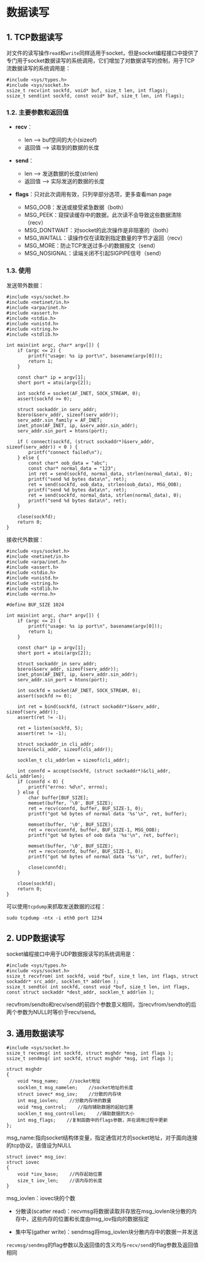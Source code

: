 # 数据读写

## 1. TCP数据读写

对文件的读写操作`read`和`write`同样适用于socket，但是socket编程接口中提供了专门用于socket数据读写的系统调用，它们增加了对数据读写的控制，用于TCP流数据读写的系统调用是：

```
#include <sys/types.h>
#include <sys/socket.h>
ssize_t recv(int sockfd, void* buf, size_t len, int flags);
ssize_t send(int sockfd, const void* buf, size_t len, int flags);
```

### 1.2. 主要参数和返回值

- **recv**：
  - len --> buf空间的大小(sizeof)
  - 返回值 --> 读取到的数据的长度

- **send**：
  - len --> 发送数据的长度(strlen) 
  - 返回值 --> 实际发送的数据的长度

- **flags**：只对此次调用有效，只列举部分选项，更多查看man page

  - MSG_OOB：发送或接受紧急数据（both）
  - MSG_PEEK：窥探读缓存中的数据，此次读不会导致这些数据清除（recv）
  - MSG_DONTWAIT：对socket的此次操作是非阻塞的（both）
  - MSG_WAITALL：读操作仅在读取到指定数量的字节才返回（recv）
  - MSG_MORE：防止TCP发送过多小的数据报文（send）
  - MSG_NOSIGNAL：读端关闭不引起SIGPIPE信号（send）

### 1.3. 使用

发送带外数据：

```
#include <sys/socket.h>
#include <netinet/in.h>
#include <arpa/inet.h>
#include <assert.h>
#include <stdio.h>
#include <unistd.h>
#include <string.h>
#include <stdlib.h>

int main(int argc, char* argv[]) {
    if (argc <= 2) {
        printf("usage: %s ip port\n", basename(argv[0]));
        return 1;
    }

    const char* ip = argv[1];
    short port = atoi(argv[2]);

    int sockfd = socket(AF_INET, SOCK_STREAM, 0);
    assert(sockfd >= 0);

    struct sockaddr_in serv_addr;
    bzero(&serv_addr, sizeof(serv_addr));
    serv_addr.sin_family = AF_INET;
    inet_pton(AF_INET, ip, &serv_addr.sin_addr);
    serv_addr.sin_port = htons(port);

    if ( connect(sockfd, (struct sockaddr*)&serv_addr, sizeof(serv_addr)) < 0 ) {
        printf("connect failed\n");
    } else {
        const char* oob_data = "abc";
        const char* normal_data = "123";
        int ret = send(sockfd, normal_data, strlen(normal_data), 0);
        printf("send %d bytes data\n", ret);
        ret = send(sockfd, oob_data, strlen(oob_data), MSG_OOB);
        printf("send %d bytes data\n", ret);
        ret = send(sockfd, normal_data, strlen(normal_data), 0);
        printf("send %d bytes data\n", ret);
    }

    close(sockfd);
    return 0;
}
```

接收代外数据：

```
#include <sys/socket.h>
#include <netinet/in.h>
#include <arpa/inet.h>
#include <assert.h>
#include <stdio.h>
#include <unistd.h>
#include <string.h>
#include <stdlib.h>
#include <errno.h>

#define BUF_SIZE 1024

int main(int argc, char* argv[]) {
    if (argc <= 2) {
        printf("usage: %s ip port\n", basename(argv[0]));
        return 1;
    }

    const char* ip = argv[1];
    short port = atoi(argv[2]);

    struct sockaddr_in serv_addr;
    bzero(&serv_addr, sizeof(serv_addr));
    inet_pton(AF_INET, ip, &serv_addr.sin_addr);
    serv_addr.sin_port = htons(port);

    int sockfd = socket(AF_INET, SOCK_STREAM, 0);
    assert(sockfd >= 0);

    int ret = bind(sockfd, (struct sockaddr*)&serv_addr, sizeof(serv_addr));
    assert(ret != -1);

    ret = listen(sockfd, 5);
    assert(ret != -1);

    struct sockaddr_in cli_addr;
    bzero(&cli_addr, sizeof(cli_addr));

    socklen_t cli_addrlen = sizeof(cli_addr);

    int connfd = accept(sockfd, (struct sockaddr*)&cli_addr, &cli_addrlen);
    if (connfd < 0) {
        printf("errno: %d\n", errno);
    } else {
        char buffer[BUF_SIZE];
        memset(buffer, '\0', BUF_SIZE);
        ret = recv(connfd, buffer, BUF_SIZE-1, 0);
        printf("got %d bytes of normal data '%s'\n", ret, buffer);

        memset(buffer, '\0', BUF_SIZE);
        ret = recv(connfd, buffer, BUF_SIZE-1, MSG_OOB);
        printf("got %d bytes of oob data '%s'\n", ret, buffer);

        memset(buffer, '\0', BUF_SIZE);
        ret = recv(connfd, buffer, BUF_SIZE-1, 0);
        printf("got %d bytes of normal data '%s'\n", ret, buffer);

        close(connfd);
    }

    close(sockfd);
    return 0;
}
```

可以使用`tcpdump`来抓取发送数据的过程：
```
sudo tcpdump -ntx -i eth0 port 1234
```

## 2. UDP数据读写

socket编程接口中用于UDP数据报读写的系统调用是：

```
#include <sys/types.h>
#include <sys/socket.h>
ssize_t recvfrom( int sockfd, void *buf, size_t len, int flags, struct sockaddr* src_addr, socklen_t* addrlen );
ssize_t sendto( int sockfd, const void *buf, size_t len, int flags, const struct sockaddr *dest_addr, socklen_t addrlen );
```

recvfrom/sendto和recv/send的前四个参数意义相同，当recvfrom/sendto的后两个参数为NULL时等价于recv/send。

## 3. 通用数据读写



```
#include <sys/socket.h>
ssize_t recvmsg( int sockfd, struct msghdr *msg, int flags );
ssize_t sendmsg( int sockfd, struct msghdr *msg, int flags );
```

```
struct msghdr
{
    void *msg_name;    //socket地址
    socklen_t msg_namelen;    //socket地址的长度
    struct iovec* msg_iov;    //分散的内存块
    int msg_iovlen;    //分散内存块的数量
    void *msg_control;    //指向辅助数据的起始位置
    socklen_t msg_controllen;    //辅助数据的大小
    int msg_flags;    //复制函数中的flags参数，并在调用过程中更新
};
```

msg_name:指向socket结构体变量，指定通信对方的socket地址，对于面向连接的tcp协议，该值设为NULL

```
struct iovec* msg_iov:
struct iovec
{
    void *iov_base;    //内存起始位置
    size_t iov_len;    //该内存的长度
}
```

msg_iovlen：iovec块的个数
- 分散读(scatter read)：recvmsg将数据读取并存放在msg_iovlen块分散的内存中，这些内存的位置和长度由msg_iov指向的数据指定

- 集中写(gather write)：sendmsg将msg_iovlen块分散内存中的数据一并发送

`recvmsg/sendmsg`的flag参数以及返回值的含义均与`recv/send`的flag参数及返回值相同

